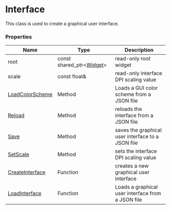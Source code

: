 # Interface #
This class is used to create a graphical user interface.

### Properties ###
| Name | Type | Description |
| --- | --- | --- |
| root | const shared_ptr<[Widget](Widget.md)> | read-only root widget |
| scale | const float& | read-only interface DPI scaling value |
| [LoadColorScheme](Interface_LoadColorScheme) | Method | Loads a GUI color scheme from a JSON file |
| [Reload](Interface_Reload.md) | Method | reloads the interface from a JSON file |
| [Save](Interface_Save.md) | Method | saves the graphical user interface to a JSON file |
| [SetScale](Interface_SetScale.md) | Method | sets the interface DPI scaling value |
| [CreateInterface](CreateInterface.md) | Function | creates a new graphical user interface |
| [LoadInterface](LoadInterface.md) | Function | Loads a graphical user interface from a JSON file |
